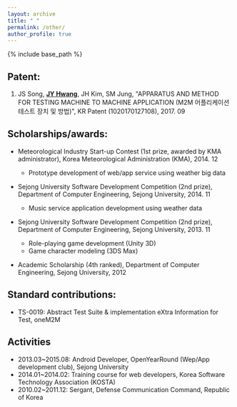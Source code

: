 ```yaml
---
layout: archive
title: " "
permalink: /other/
author_profile: true
---
```


{% include base_path %}

## Patent:
  1. JS Song, <ins>**JY Hwang**</ins>, JH Kim, SM Jung, "APPARATUS AND METHOD FOR TESTING MACHINE TO MACHINE APPLICATION (M2M 어플리케이션 테스트 장치 및 방법)", KR Patent (1020170127108), 2017. 09

## Scholarships/awards:
* Meteorological Industry Start-up Contest (1st prize, awarded by KMA administrator), Korea Meteorological Administration (KMA), 2014. 12
  * Prototype development of web/app service using weather big data

* Sejong University Software Development Competition (2nd prize), Department of Computer Engineering, Sejong University, 2014. 11
  * Music service application development using weather data

* Sejong University Software Development Competition (2nd prize), Department of Computer Engineering, Sejong University, 2013. 11
  * Role-playing game development (Unity 3D)
  * Game character modeling (3DS Max)
  
* Academic Scholarship (4th ranked), Department of Computer Engineering, Sejong University, 2012

## Standard contributions:
* TS-0019: Abstract Test Suite & implementation eXtra Information for Test, oneM2M  

## Activities
* 2013.03\~2015.08: Android Developer, OpenYearRound (Wep/App development club), Sejong University
* 2014.01\~2014.02: Training course for web developers, Korea Software Technology Association (KOSTA)
* 2010.02\~2011.12: Sergant, Defense Communication Command, Republic of Korea
